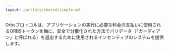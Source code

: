 ```yaml
---
layout: partials/shared/simple-md
---
```


Orbsプロトコルは、アプリケーションの実行に必要な料金の支払いに使用されるORBSトークンを軸に、安全で分散化された方法でバリデータ（「ガーディアン」と呼ばれる）を選出するために使用されるインセンティブのシステムを提供します。
